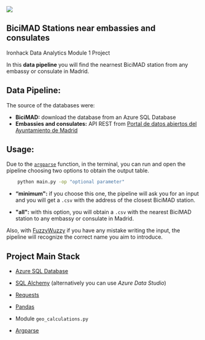 <p align="left"><img src="https://cdn-images-1.medium.com/max/184/1*2GDcaeYIx_bQAZLxWM4PsQ@2x.png"></p>

## **BiciMAD Stations near embassies and consulates**

Ironhack Data Analytics Module 1 Project

In this **data pipeline** you will find the nearnest BiciMAD station from any embassy or consulate in Madrid.

## **Data Pipeline:**

The source of the databases were:
-  **BiciMAD:** download the database from an Azure SQL Database
-  **Embassies and consulates:** API REST from [Portal de datos abiertos del Ayuntamiento de Madrid](https://datos.madrid.es/nuevoMadrid/swagger-ui-master-2.2.10/dist/index.html?url=/egobfiles/api.datos.madrid.es.json#/)

## **Usage**:

Due to the [`argparse`](https://docs.python.org/3/howto/argparse.html) function, in the terminal, you can run and open the pipeline choosing two options to obtain the output table.
```bash
    python main.py -op "optional parameter"
```  
- **“minimum":** if you choose this one, the pipeline will ask you for an input and you will get a `.csv` with the address of the closest BiciMAD station.


- **"all":**  with this option, you will obtain a `.csv` with the nearest BiciMAD station to any embassy or consulate in Madrid.

Also, with [FuzzyWuzzy](https://pypi.org/project/fuzzywuzzy/) if you have any mistake writing the input, the pipeline will recognize the correct name you aim to introduce.

## **Project Main Stack**
- [Azure SQL Database](https://portal.azure.com/)

- [SQL Alchemy](https://docs.sqlalchemy.org/en/13/intro.html) (alternatively you can use _Azure Data Studio_)

- [Requests](https://requests.readthedocs.io/)

- [Pandas](https://pandas.pydata.org/pandas-docs/stable/reference/index.html)

- Module `geo_calculations.py`

- [Argparse](https://docs.python.org/3.7/library/argparse.html)











 


 

